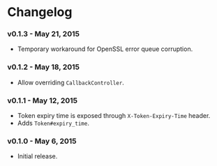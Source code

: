 # Changelog

### v0.1.3 - May 21, 2015

- Temporary workaround for OpenSSL error queue corruption.


### v0.1.2 - May 18, 2015

- Allow overriding `CallbackController`.


### v0.1.1 - May 12, 2015

- Token expiry time is exposed through `X-Token-Expiry-Time` header.
- Adds `Token#expiry_time`.


### v0.1.0 - May 6, 2015

- Initial release.
